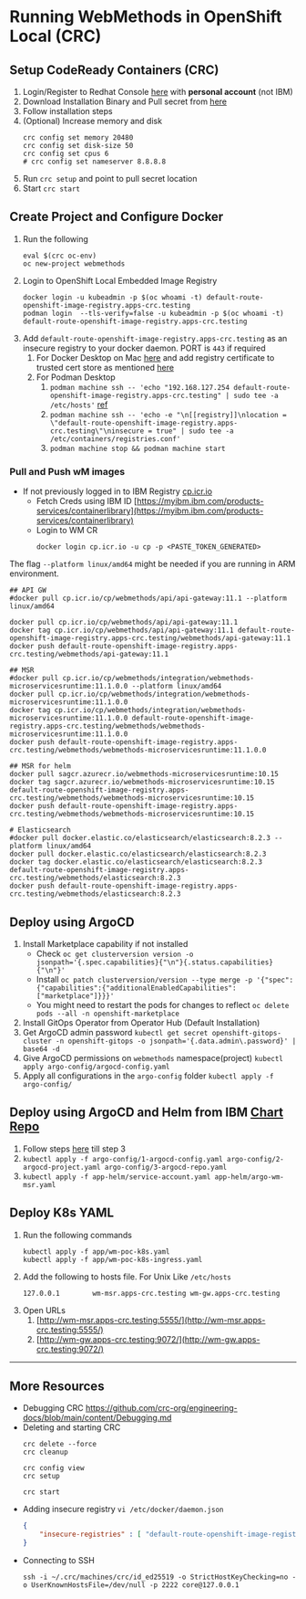 # Running WebMethods in OpenShift Local (CRC)
## Setup CodeReady Containers (CRC) 
1. Login/Register to Redhat Console [here](https://console.redhat.com/) with **personal account** (not IBM)
2. Download Installation Binary and Pull secret from [here](https://console.redhat.com/openshift/create/local)
3. Follow installation steps  
5. (Optional) Increase memory and disk 
    ``` shell
    crc config set memory 20480
    crc config set disk-size 50
    crc config set cpus 6
    # crc config set nameserver 8.8.8.8
    ```
4. Run `crc setup` and point to pull secret location
5. Start `crc start`

## Create Project and Configure Docker
1. Run the following 
    ``` shell
    eval $(crc oc-env)
    oc new-project webmethods 
    ```
2. Login to OpenShift Local Embedded Image Registry
    ``` shell
    docker login -u kubeadmin -p $(oc whoami -t) default-route-openshift-image-registry.apps-crc.testing
    podman login  --tls-verify=false -u kubeadmin -p $(oc whoami -t) default-route-openshift-image-registry.apps-crc.testing
    ```
3. Add `default-route-openshift-image-registry.apps-crc.testing` as an insecure registry to your docker daemon. PORT is `443` if required
    1. For Docker Desktop on Mac [here](https://stackoverflow.com/a/74856653) and add registry certificate to trusted cert store as mentioned [here](https://docs.docker.com/engine/network/ca-certs/#macos) 
    2. For Podman Desktop 
        1. `podman machine ssh -- 'echo "192.168.127.254 default-route-openshift-image-registry.apps-crc.testing" | sudo tee -a  /etc/hosts'` [ref](https://github.com/crc-org/crc/issues/3897#issuecomment-1882629521)
        2. `podman machine ssh -- 'echo -e "\n[[registry]]\nlocation = \"default-route-openshift-image-registry.apps-crc.testing\"\ninsecure = true" | sudo tee -a /etc/containers/registries.conf'`
        3. `podman machine stop && podman machine start`

### Pull and Push wM images
* If not previously logged in to IBM Registry [cp.icr.io]() 
    * Fetch Creds using IBM ID [https://myibm.ibm.com/products-services/containerlibrary](https://myibm.ibm.com/products-services/containerlibrary)
    * Login to WM CR 
        ```
        docker login cp.icr.io -u cp -p <PASTE_TOKEN_GENERATED>
        ```

The flag `--platform linux/amd64` might be needed if you are running in ARM environment.
``` shell
## API GW
#docker pull cp.icr.io/cp/webmethods/api/api-gateway:11.1 --platform linux/amd64

docker pull cp.icr.io/cp/webmethods/api/api-gateway:11.1 
docker tag cp.icr.io/cp/webmethods/api/api-gateway:11.1 default-route-openshift-image-registry.apps-crc.testing/webmethods/api-gateway:11.1 
docker push default-route-openshift-image-registry.apps-crc.testing/webmethods/api-gateway:11.1 

## MSR
#docker pull cp.icr.io/cp/webmethods/integration/webmethods-microservicesruntime:11.1.0.0 --platform linux/amd64
docker pull cp.icr.io/cp/webmethods/integration/webmethods-microservicesruntime:11.1.0.0
docker tag cp.icr.io/cp/webmethods/integration/webmethods-microservicesruntime:11.1.0.0 default-route-openshift-image-registry.apps-crc.testing/webmethods/webmethods-microservicesruntime:11.1.0.0
docker push default-route-openshift-image-registry.apps-crc.testing/webmethods/webmethods-microservicesruntime:11.1.0.0

## MSR for helm
docker pull sagcr.azurecr.io/webmethods-microservicesruntime:10.15
docker tag sagcr.azurecr.io/webmethods-microservicesruntime:10.15 default-route-openshift-image-registry.apps-crc.testing/webmethods/webmethods-microservicesruntime:10.15
docker push default-route-openshift-image-registry.apps-crc.testing/webmethods/webmethods-microservicesruntime:10.15

# Elasticsearch
#docker pull docker.elastic.co/elasticsearch/elasticsearch:8.2.3 --platform linux/amd64
docker pull docker.elastic.co/elasticsearch/elasticsearch:8.2.3 
docker tag docker.elastic.co/elasticsearch/elasticsearch:8.2.3 default-route-openshift-image-registry.apps-crc.testing/webmethods/elasticsearch:8.2.3
docker push default-route-openshift-image-registry.apps-crc.testing/webmethods/elasticsearch:8.2.3
```
## <a name="argo"></a> Deploy using ArgoCD 
1. Install Marketplace capability if not installed
    * Check `oc get clusterversion version -o jsonpath='{.spec.capabilities}{"\n"}{.status.capabilities}{"\n"}'`
    * Install `oc patch clusterversion/version --type merge -p '{"spec":{"capabilities":{"additionalEnabledCapabilities":["marketplace"]}}}'`
    * You might need to restart the pods for changes to reflect `oc delete pods --all -n openshift-marketplace`
2. Install GitOps Operator from Operator Hub (Default Installation)
3. Get ArgoCD admin password `kubectl get secret openshift-gitops-cluster -n openshift-gitops -o jsonpath='{.data.admin\.password}' | base64 -d`
4. Give ArgoCD permissions on `webmethods` namespace(project) `kubectl apply argo-config/argocd-config.yaml`
5. Apply all configurations in the `argo-config` folder `kubectl apply -f argo-config/`

## Deploy using ArgoCD and Helm from IBM [Chart Repo](https://github.com/IBM/webmethods-helm-charts)
1. Follow steps [here](#argo)  till step 3
2. `kubectl apply -f argo-config/1-argocd-config.yaml argo-config/2-argocd-project.yaml argo-config/3-argocd-repo.yaml` 
3. `kubectl apply -f app-helm/service-account.yaml app-helm/argo-wm-msr.yaml`

## Deploy K8s YAML
1. Run the following commands
    ```shell
    kubectl apply -f app/wm-poc-k8s.yaml 
    kubectl apply -f app/wm-poc-k8s-ingress.yaml 
    ```
2. Add the following to hosts file. For Unix Like `/etc/hosts`
    ```
    127.0.0.1        wm-msr.apps-crc.testing wm-gw.apps-crc.testing
    ```
3. Open URLs 
    1. [http://wm-msr.apps-crc.testing:5555/](http://wm-msr.apps-crc.testing:5555/)
    2. [http://wm-gw.apps-crc.testing:9072/](http://wm-gw.apps-crc.testing:9072/)

---
## More Resources 
* Debugging CRC https://github.com/crc-org/engineering-docs/blob/main/content/Debugging.md
* Deleting and starting CRC 
    ``` shell
    crc delete --force
    crc cleanup

    crc config view
    crc setup

    crc start
    ```
* Adding insecure registry `vi /etc/docker/daemon.json`
    ``` json
    {
        "insecure-registries" : [ "default-route-openshift-image-registry.apps-crc.testing:443" ]
    }
    ```
* Connecting to SSH 
    ``` shell
    ssh -i ~/.crc/machines/crc/id_ed25519 -o StrictHostKeyChecking=no -o UserKnownHostsFile=/dev/null -p 2222 core@127.0.0.1
    ```
<!-- -------------------
eval $(crc oc-env)
oc new-project webmethods 

oc whoami
# podman login --tls-verify=false -u kubeadmin -p $(oc whoami -t) default-route-openshift-image-registry.apps-crc.testing
docker login -u kubeadmin -p $(oc whoami -t) default-route-openshift-image-registry.apps-crc.testing

vi /etc/docker/daemon.json
{
    "insecure-registries" : [ "default-route-openshift-image-registry.apps-crc.testing:443" ]
}

# Add to trusted keychain certificates


----------------------------

hosts file 
sudo vi /etc/hosts
127.0.0.1 	local-wm.io 

================================================
oc registry login --insecure=true


podman machine ssh -- 'echo "192.168.127.254 default-route-openshift-image-registry.apps-crc.testing" | sudo tee -a  /etc/hosts'

# Add as insecure registry in podman (Edit Password and Login)
podman machine ssh --username root
vi /etc/containers/registries.conf

[[registry]]
location = "default-route-openshift-image-registry.apps-crc.testing"
insecure = true


`podman machine ssh -- "cd /etc/pki/ca-trust/source/anchors && openssl s_client -showcerts -connect default-route-openshift-image-registry.apps-crc.testing:443 </dev/null 2>/dev/null | openssl x509 -outform PEM > openshift.pem && update-ca-trust"`
 -->

